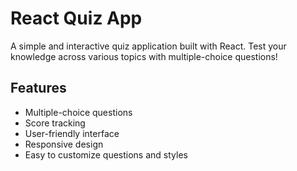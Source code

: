 # React Quiz App

A simple and interactive quiz application built with React. Test your knowledge across various topics with multiple-choice questions!

## Features

- Multiple-choice questions
- Score tracking
- User-friendly interface
- Responsive design
- Easy to customize questions and styles